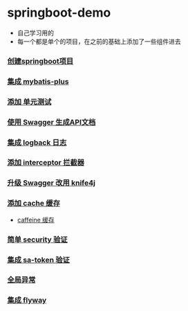 # springboot-demo
+ 自己学习用的   
+ 每一个都是单个的项目，在之前的基础上添加了一些组件进去
### [创建springboot项目](https://github.com/lijiepersion/springboot-demo/blob/main/springboot-start/HELP.md)
### [集成 mybatis-plus](https://github.com/lijiepersion/springboot-demo/blob/main/springboot-mybatis-plus/HELP.md)
### [添加 单元测试](https://github.com/lijiepersion/springboot-demo/blob/main/springboot-test/HELP.md)
### [使用 Swagger 生成API文档](https://github.com/lijiepersion/springboot-demo/blob/main/springboot-swagger/HELP.md)
### [集成 logback 日志](https://github.com/lijiepersion/springboot-demo/blob/main/springboot-logger/HELP.md)
### [添加 interceptor 拦截器](https://github.com/lijiepersion/springboot-demo/blob/main/springboot-interceptor/HELP.md)
### [升级 Swagger 改用 knife4j ](https://github.com/lijiepersion/springboot-demo/blob/main/springboot-knife4j/HELP.md)
### [添加 cache 缓存 ](https://github.com/lijiepersion/springboot-demo/blob/main/springboot-cache/HELP.md)
   + [caffeine 缓存 ](https://github.com/bujian-self/springboot-demo/blob/main/springboot-caffeine/HELP.md)
### [简单 security 验证 ](https://github.com/bujian-self/springboot-demo/blob/main/springboot-security/HELP.md)
### [集成 sa-token 验证 ](https://github.com/bujian-self/springboot-demo/blob/main/springboot-satoken/HELP.md)
### [全局异常 ](https://github.com/bujian-self/springboot-demo/blob/main/springboot-exception/HELP.md)
### [集成 flyway ](https://github.com/bujian-self/springboot-demo/blob/main/springboot-flyway/HELP.md)
